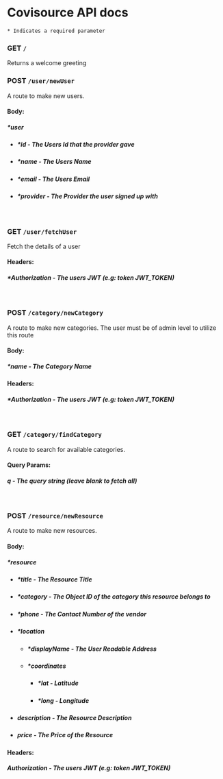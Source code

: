 # Covisource API docs

`* Indicates a required parameter`

### **GET `/`**

Returns a welcome greeting

### **POST `/user/newUser`**

A route to make new users.

#### **Body:**

##### **\*user**

- ##### **\*id** - The Users Id that the provider gave

- ##### **\*name** - The Users Name

- ##### **\*email** - The Users Email

- ##### **\*provider** - The Provider the user signed up with

<br>

### **GET `/user/fetchUser`**

Fetch the details of a user

#### **Headers:**

##### **\*Authorization** - The users JWT (e.g: token JWT_TOKEN)

<br>

### **POST `/category/newCategory`**

A route to make new categories. The user must be of admin level to utilize this route

#### **Body:**

##### **\*name** - The Category Name

#### **Headers:**

##### **\*Authorization** - The users JWT (e.g: token JWT_TOKEN)

<br>

### **GET `/category/findCategory`**

A route to search for available categories.

#### **Query Params:**

##### **q** - The query string (leave blank to fetch all)

<br>

### **POST `/resource/newResource`**

A route to make new resources.

#### **Body:**

##### **\*resource**

- ##### **\*title** - The Resource Title

- ##### **\*category** - The Object ID of the category this resource belongs to

- ##### **\*phone** - The Contact Number of the vendor

- ##### **\*location**

  - ##### **\*displayName** - The User Readable Address
  - ##### **\*coordinates**
    - ##### **\*lat** - Latitude
    - ##### **\*long** - Longitude

- ##### **description** - The Resource Description
- ##### **price** - The Price of the Resource

#### **Headers:**

##### **Authorization** - The users JWT (e.g: token JWT_TOKEN)

<br>
